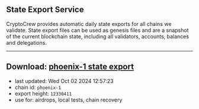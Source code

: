 ## State Export Service
CryptoCrew provides automatic daily state exports for all chains we validate. State export files can be used as genesis files and are a snapshot of the current blockchain state, including all validators, accounts, balances and delegations.

---
**Download: [phoenix-1 state export](https://dl-eu2.ccvalidators.com/SERVICE/terra2/phoenix-1_export_12330411.json)**
---

- last updated: Wed Oct 02 2024 12:57:23
- chain id: `phoenix-1`
- export height: `12330411`
- use for: airdrops, local tests, chain recovery
